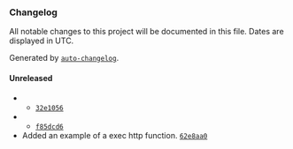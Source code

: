 ### Changelog

All notable changes to this project will be documented in this file. Dates are displayed in UTC.

Generated by [`auto-changelog`](https://github.com/CookPete/auto-changelog).

#### Unreleased

- - [`32e1056`](https://github.com/sustainer-network/sustainer-network-js/commit/32e10569a4e7e27fcce6da1195185c45da7630d4)
- - [`f85dcd6`](https://github.com/sustainer-network/sustainer-network-js/commit/f85dcd66d40147c48632eb0e8df6e7227555f510)
- Added an example of a exec http function. [`62e8aa0`](https://github.com/sustainer-network/sustainer-network-js/commit/62e8aa0c35cd9e4b6f4049e406e1923dc6bbfeb0)
